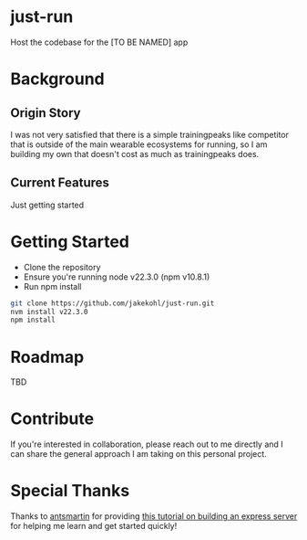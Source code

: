# just-run
Host the codebase for the [TO BE NAMED] app

# Background

## Origin Story
I was not very satisfied that there is a simple trainingpeaks like competitor that is outside of the main wearable ecosystems for running, so I am building my own that doesn't cost as much as trainingpeaks does.

## Current Features
Just getting started

# Getting Started
* Clone the repository
* Ensure you're running node v22.3.0 (npm v10.8.1)
* Run npm install

```sh
git clone https://github.com/jakekohl/just-run.git
nvm install v22.3.0
npm install
``` 

# Roadmap
TBD 

# Contribute
If you're interested in collaboration, please reach out to me directly and I can share the general approach I am taking on this personal project.

# Special Thanks
Thanks to [antsmartin](https://github.com/antsmartian) for providing [this tutorial on building an express server](https://github.com/antsmartian/lets-build-express/tree/master) for helping me learn and get started quickly!